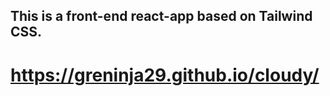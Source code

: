 ## This is a front-end react-app based on Tailwind CSS.
#      https://greninja29.github.io/cloudy/

